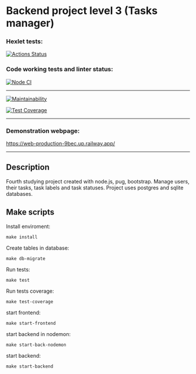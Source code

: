 <h1>Backend project level 3 (Tasks manager)</h1>

### Hexlet tests:
[![Actions Status](https://github.com/fishtriangle/backend-project-6/workflows/hexlet-check/badge.svg)](https://github.com/fishtriangle/backend-project-6/actions)

### Code working tests and linter status:
[![Node CI](https://github.com/fishtriangle/backend-project-6/actions/workflows/nodejs.yml/badge.svg)](https://github.com/fishtriangle/backend-project-6/actions/workflows/nodejs.yml)

<hr>

[![Maintainability](https://api.codeclimate.com/v1/badges/8801a76f076e61934cd0/maintainability)](https://codeclimate.com/github/fishtriangle/backend-project-6/maintainability)

[![Test Coverage](https://api.codeclimate.com/v1/badges/8801a76f076e61934cd0/test_coverage)](https://codeclimate.com/github/fishtriangle/backend-project-6/test_coverage)

<hr>

### Demonstration webpage:
https://web-production-9bec.up.railway.app/

<hr>

## Description
Fourth studying project created with node.js, pug, bootstrap.
Manage users, their tasks, task labels and task statuses. 
Project uses postgres and sqlite databases.

## Make scripts
Install enviroment:
```
make install
```

Create tables in database:
```
make db-migrate
```

Run tests:
```
make test
```

Run tests coverage:
```
make test-coverage
```

start frontend:
```
make start-frontend
```

start backend in nodemon:
```
make start-back-nodemon
```

start backend:
```
make start-backend
```
